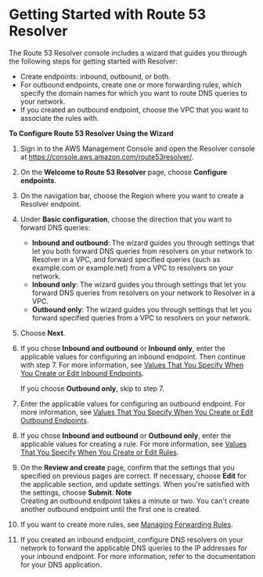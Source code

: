 # Getting Started with Route 53 Resolver<a name="resolver-getting-started"></a>

The Route 53 Resolver console includes a wizard that guides you through the following steps for getting started with Resolver:
+ Create endpoints: inbound, outbound, or both\.
+ For outbound endpoints, create one or more forwarding rules, which specify the domain names for which you want to route DNS queries to your network\.
+ If you created an outbound endpoint, choose the VPC that you want to associate the rules with\.<a name="resolver-getting-started-procedure"></a>

**To Configure Route 53 Resolver Using the Wizard**

1. Sign in to the AWS Management Console and open the Resolver console at [https://console\.aws\.amazon\.com/route53resolver/](https://console.aws.amazon.com/route53resolver/)\.

1. On the **Welcome to Route 53 Resolver** page, choose **Configure endpoints**\.

1. On the navigation bar, choose the Region where you want to create a Resolver endpoint\.

1. Under **Basic configuration**, choose the direction that you want to forward DNS queries:
   + **Inbound and outbound**: The wizard guides you through settings that let you both forward DNS queries from resolvers on your network to Resolver in a VPC, and forward specified queries \(such as example\.com or example\.net\) from a VPC to resolvers on your network\. 
   + **Inbound only**: The wizard guides you through settings that let you forward DNS queries from resolvers on your network to Resolver in a VPC\.
   + **Outbound only**: The wizard guides you through settings that let you forward specified queries from a VPC to resolvers on your network\.

1. Choose **Next**\.

1. If you chose **Inbound and outbound** or **Inbound only**, enter the applicable values for configuring an inbound endpoint\. Then continue with step 7\. For more information, see [Values That You Specify When You Create or Edit Inbound Endpoints](resolver-forwarding-inbound-queries.md#resolver-forwarding-inbound-queries-values)\.

   If you choose **Outbound only**, skip to step 7\.

1. Enter the applicable values for configuring an outbound endpoint\. For more information, see [Values That You Specify When You Create or Edit Outbound Endpoints](resolver-forwarding-outbound-queries.md#resolver-forwarding-outbound-queries-endpoint-values)\.

1. If you chose **Inbound and outbound** or **Outbound only**, enter the applicable values for creating a rule\. For more information, see [Values That You Specify When You Create or Edit Rules](resolver-forwarding-outbound-queries.md#resolver-forwarding-outbound-queries-rule-values)\.

1. On the **Review and create** page, confirm that the settings that you specified on previous pages are correct\. If necessary, choose **Edit** for the applicable section, and update settings\. When you're satisfied with the settings, choose **Submit**\.
**Note**  
Creating an outbound endpoint takes a minute or two\. You can't create another outbound endpoint until the first one is created\.

1. If you want to create more rules, see [Managing Forwarding Rules](resolver-rules-managing.md)\.

1. If you created an inbound endpoint, configure DNS resolvers on your network to forward the applicable DNS queries to the IP addresses for your inbound endpoint\. For more information, refer to the documentation for your DNS application\.